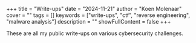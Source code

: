 +++
title = "Write-ups"
date = "2024-11-21"
author = "Koen Molenaar"
cover = ""
tags = []
keywords = ["write-ups", "ctf", "reverse engineering", "malware analysis"]
description = ""
showFullContent = false
+++

These are all my public write-ups on various cybersecurity challenges.